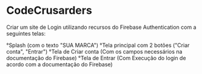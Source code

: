 # CodeCrusarders
Criar um site de Login utilizando recursos do Firebase Authentication com a seguintes telas: 
 
°Splash (com o texto "SUA MARCA") 
°Tela principal com 2 botões ("Criar conta", "Entrar") 
°Tela de Criar conta (Com os campos necessários na documentação do Firebase) 
°Tela de Entrar (Com Execução do login de acordo com a documentação do Firebase)
